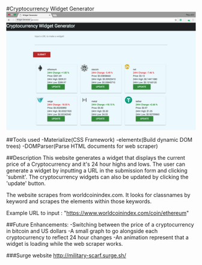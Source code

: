 #Cryptocurrency Widget Generator
![Alt text](/../public/screenshots/Example.png?raw=true "Example Screenshot")

##Tools used
-Materialize(CSS Framework)
-elementx(Build dynamic DOM trees)
-DOMParser(Parse HTML documents for web scraper)

##Description
This website generates a widget that displays the current price of a Cryptocurrency
and it's 24 hour highs and lows. The user can generate a widget by inputting a
URL in the submission form and clicking 'submit'. The cryptocurrency widgets
can also be updated by clicking the 'update' button.

The website scrapes from worldcoinindex.com. It looks for classnames by keyword
and scrapes the elements within those keywords.

Example URL to input : "https://www.worldcoinindex.com/coin/ethereum"

##Future Enhancements:
-Switching between the price of a cryptocurrency in bitcoin and US dollars
-A small graph to go alongside each cryptocurrency to reflect 24 hour changes
-An animation represent that a widget is loading while the web scraper works.

###Surge website
http://military-scarf.surge.sh/
